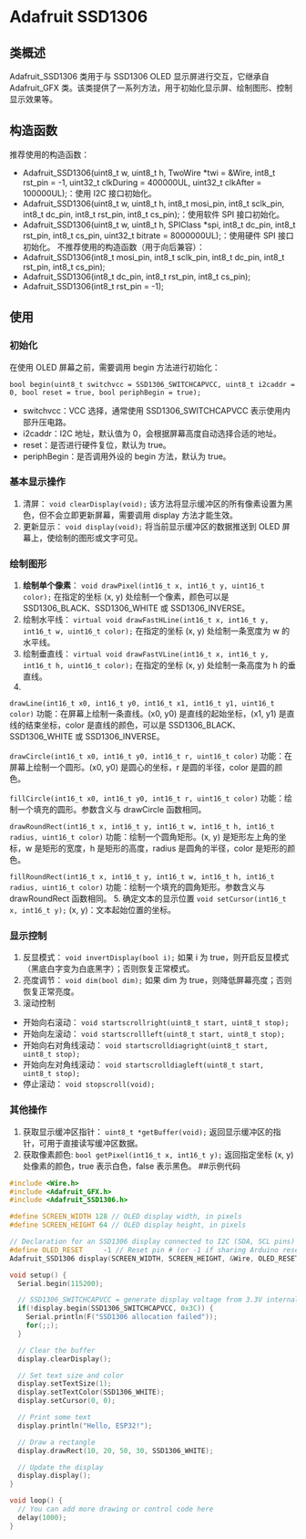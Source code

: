 # Adafruit SSD1306

## 类概述
Adafruit_SSD1306 类用于与 SSD1306 OLED 显示屏进行交互，它继承自 Adafruit_GFX 类。该类提供了一系列方法，用于初始化显示屏、绘制图形、控制显示效果等。
## 构造函数
推荐使用的构造函数：
* Adafruit_SSD1306(uint8_t w, uint8_t h, TwoWire *twi = &Wire, int8_t rst_pin = -1, uint32_t clkDuring = 400000UL, uint32_t clkAfter = 100000UL);：使用 I2C 接口初始化。
* Adafruit_SSD1306(uint8_t w, uint8_t h, int8_t mosi_pin, int8_t sclk_pin, int8_t dc_pin, int8_t rst_pin, int8_t cs_pin);：使用软件 SPI 接口初始化。
* Adafruit_SSD1306(uint8_t w, uint8_t h, SPIClass *spi, int8_t dc_pin, int8_t rst_pin, int8_t cs_pin, uint32_t bitrate = 8000000UL);：使用硬件 SPI 接口初始化。
不推荐使用的构造函数（用于向后兼容）：
* Adafruit_SSD1306(int8_t mosi_pin, int8_t sclk_pin, int8_t dc_pin, int8_t rst_pin, int8_t cs_pin);
* Adafruit_SSD1306(int8_t dc_pin, int8_t rst_pin, int8_t cs_pin);
* Adafruit_SSD1306(int8_t rst_pin = -1);
## 使用
### 初始化
在使用 OLED 屏幕之前，需要调用 begin 方法进行初始化：

`bool begin(uint8_t switchvcc = SSD1306_SWITCHCAPVCC, uint8_t i2caddr = 0, bool reset = true, bool periphBegin = true);`
* switchvcc：VCC 选择，通常使用 SSD1306_SWITCHCAPVCC 表示使用内部升压电路。
* i2caddr：I2C 地址，默认值为 0，会根据屏幕高度自动选择合适的地址。
* reset：是否进行硬件复位，默认为 true。
* periphBegin：是否调用外设的 begin 方法，默认为 true。
### 基本显示操作
1. 清屏：
`void clearDisplay(void);`
该方法将显示缓冲区的所有像素设置为黑色，但不会立即更新屏幕，需要调用 display 方法才能生效。
2. 更新显示：
`void display(void);`
将当前显示缓冲区的数据推送到 OLED 屏幕上，使绘制的图形或文字可见。
### 绘制图形
1. **绘制单个像素**：
`void drawPixel(int16_t x, int16_t y, uint16_t color);`
在指定的坐标 (x, y) 处绘制一个像素，颜色可以是 SSD1306_BLACK、SSD1306_WHITE 或 SSD1306_INVERSE。
2. 绘制水平线：
`virtual void drawFastHLine(int16_t x, int16_t y, int16_t w, uint16_t color);`
在指定的坐标 (x, y) 处绘制一条宽度为 w 的水平线。
3. 绘制垂直线：
`virtual void drawFastVLine(int16_t x, int16_t y, int16_t h, uint16_t color);`
在指定的坐标 (x, y) 处绘制一条高度为 h 的垂直线。
4. 
`drawLine(int16_t x0, int16_t y0, int16_t x1, int16_t y1, uint16_t color)`
功能：在屏幕上绘制一条直线。(x0, y0) 是直线的起始坐标，(x1, y1) 是直线的结束坐标，color 是直线的颜色，可以是 SSD1306_BLACK、SSD1306_WHITE 或 SSD1306_INVERSE。

`drawCircle(int16_t x0, int16_t y0, int16_t r, uint16_t color)`
功能：在屏幕上绘制一个圆形。(x0, y0) 是圆心的坐标，r 是圆的半径，color 是圆的颜色。

`fillCircle(int16_t x0, int16_t y0, int16_t r, uint16_t color)`
功能：绘制一个填充的圆形。参数含义与 drawCircle 函数相同。

`drawRoundRect(int16_t x, int16_t y, int16_t w, int16_t h, int16_t radius, uint16_t color)`
功能：绘制一个圆角矩形。(x, y) 是矩形左上角的坐标，w 是矩形的宽度，h 是矩形的高度，radius 是圆角的半径，color 是矩形的颜色。

`fillRoundRect(int16_t x, int16_t y, int16_t w, int16_t h, int16_t radius, uint16_t color)`
功能：绘制一个填充的圆角矩形。参数含义与 drawRoundRect 函数相同。
5. 确定文本的显示位置
`void setCursor(int16_t x, int16_t y);`
(x, y)：文本起始位置的坐标。

### 显示控制
1. 反显模式：
`void invertDisplay(bool i);`
如果 i 为 true，则开启反显模式（黑底白字变为白底黑字）；否则恢复正常模式。
1. 亮度调节：
`void dim(bool dim);`
如果 dim 为 true，则降低屏幕亮度；否则恢复正常亮度。
1. 滚动控制
* 开始向右滚动：
`void startscrollright(uint8_t start, uint8_t stop);`
* 开始向左滚动：
`void startscrollleft(uint8_t start, uint8_t stop);`
* 开始向右对角线滚动：
`void startscrolldiagright(uint8_t start, uint8_t stop);`
* 开始向左对角线滚动：
`void startscrolldiagleft(uint8_t start, uint8_t stop);`
* 停止滚动：
`void stopscroll(void);`
### 其他操作
1. 获取显示缓冲区指针：
`uint8_t *getBuffer(void);`
返回显示缓冲区的指针，可用于直接读写缓冲区数据。
1. 获取像素颜色:
`bool getPixel(int16_t x, int16_t y);`
返回指定坐标 (x, y) 处像素的颜色，true 表示白色，false 表示黑色。
##示例代码
``` cpp
#include <Wire.h>
#include <Adafruit_GFX.h>
#include <Adafruit_SSD1306.h>

#define SCREEN_WIDTH 128 // OLED display width, in pixels
#define SCREEN_HEIGHT 64 // OLED display height, in pixels

// Declaration for an SSD1306 display connected to I2C (SDA, SCL pins)
#define OLED_RESET     -1 // Reset pin # (or -1 if sharing Arduino reset pin)
Adafruit_SSD1306 display(SCREEN_WIDTH, SCREEN_HEIGHT, &Wire, OLED_RESET);

void setup() {
  Serial.begin(115200);

  // SSD1306_SWITCHCAPVCC = generate display voltage from 3.3V internally
  if(!display.begin(SSD1306_SWITCHCAPVCC, 0x3C)) { 
    Serial.println(F("SSD1306 allocation failed"));
    for(;;);
  }

  // Clear the buffer
  display.clearDisplay();

  // Set text size and color
  display.setTextSize(1);
  display.setTextColor(SSD1306_WHITE);
  display.setCursor(0, 0);

  // Print some text
  display.println("Hello, ESP32!");

  // Draw a rectangle
  display.drawRect(10, 20, 50, 30, SSD1306_WHITE);

  // Update the display
  display.display();
}

void loop() {
  // You can add more drawing or control code here
  delay(1000);
}
```